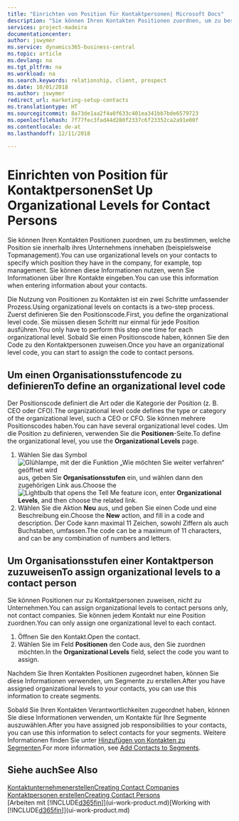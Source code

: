```yaml
---
title: "Einrichten von Position für Kontaktpersonen| Microsoft Docs"
description: "Sie können Ihren Kontakten Positionen zuordnen, um zu bestimmen, welche Position sie innerhalb ihres Unternehmens innehaben (beispielsweise Topmanagement)."
services: project-madeira
documentationcenter: 
author: jswymer
ms.service: dynamics365-business-central
ms.topic: article
ms.devlang: na
ms.tgt_pltfrm: na
ms.workload: na
ms.search.keywords: relationship, client, prospect
ms.date: 10/01/2018
ms.author: jswymer
redirect_url: marketing-setup-contacts
ms.translationtype: HT
ms.sourcegitcommit: 8a73de1aa2f4a0f633c401ea341bb7bde6579723
ms.openlocfilehash: 7f77fec3fad44d280f2337c6f23352ca2a91e00f
ms.contentlocale: de-at
ms.lasthandoff: 12/11/2018

---
```

# <a name="set-up-organizational-levels-for-contact-persons"></a><span data-ttu-id="717b3-103">Einrichten von Position für Kontaktpersonen</span><span class="sxs-lookup"><span data-stu-id="717b3-103">Set Up Organizational Levels for Contact Persons</span></span>
<span data-ttu-id="717b3-104">Sie können Ihren Kontakten Positionen zuordnen, um zu bestimmen, welche Position sie innerhalb ihres Unternehmens innehaben (beispielsweise Topmanagement).</span><span class="sxs-lookup"><span data-stu-id="717b3-104">You can use organizational levels on your contacts to specify which position they have in the company, for example, top management.</span></span> <span data-ttu-id="717b3-105">Sie können diese Informationen nutzen, wenn Sie Informationen über Ihre Kontakte eingeben.</span><span class="sxs-lookup"><span data-stu-id="717b3-105">You can use this information when entering information about your contacts.</span></span>

<span data-ttu-id="717b3-106">Die Nutzung von Positionen zu Kontakten ist ein zwei Schritte umfassender Prozess.</span><span class="sxs-lookup"><span data-stu-id="717b3-106">Using organizational levels on contacts is a two-step process.</span></span> <span data-ttu-id="717b3-107">Zuerst definieren Sie den Positionscode.</span><span class="sxs-lookup"><span data-stu-id="717b3-107">First, you define the organizational level code.</span></span> <span data-ttu-id="717b3-108">Sie müssen diesen Schritt nur einmal für jede Position ausführen.</span><span class="sxs-lookup"><span data-stu-id="717b3-108">You only have to perform this step one time for each organizational level.</span></span> <span data-ttu-id="717b3-109">Sobald Sie einen Positionscode haben, können Sie den Code zu den Kontaktpersonen zuweisen.</span><span class="sxs-lookup"><span data-stu-id="717b3-109">Once you have an organizational level code, you can start to assign the code to contact persons.</span></span>

## <a name="to-define-an-organizational-level-code"></a><span data-ttu-id="717b3-110">Um einen Organisationsstufencode zu definieren</span><span class="sxs-lookup"><span data-stu-id="717b3-110">To define an organizational level code</span></span>
<span data-ttu-id="717b3-111">Der Positionscode definiert die Art oder die Kategorie der Position (z. B. CEO oder CFO).</span><span class="sxs-lookup"><span data-stu-id="717b3-111">The organizational level code defines the type or category of the organizational level, such a CEO  or CFO.</span></span> <span data-ttu-id="717b3-112">Sie können mehrere Positionscodes haben.</span><span class="sxs-lookup"><span data-stu-id="717b3-112">You can have several organizational level codes.</span></span> <span data-ttu-id="717b3-113">Um die Position zu definieren, verwenden Sie die **Positionen**-Seite.</span><span class="sxs-lookup"><span data-stu-id="717b3-113">To define the organizational level, you use the **Organizational Levels** page.</span></span>

1. <span data-ttu-id="717b3-114">Wählen Sie das Symbol ![Glühlampe, mit der die Funktion „Wie möchten Sie weiter verfahren“ geöffnet wird](media/ui-search/search_small.png "Wie möchten Sie weiter verfahren?") aus, geben Sie **Organisationsstufen** ein, und wählen dann den zugehörigen Link aus.</span><span class="sxs-lookup"><span data-stu-id="717b3-114">Choose the ![Lightbulb that opens the Tell Me feature](media/ui-search/search_small.png "Tell me what you want to do") icon, enter **Organizational Levels**, and then choose the related link.</span></span>
2. <span data-ttu-id="717b3-115">Wählen Sie die Aktion **Neu** aus, und geben Sie einen Code und eine Beschreibung ein.</span><span class="sxs-lookup"><span data-stu-id="717b3-115">Choose the **New** action, and fill in a code and description.</span></span> <span data-ttu-id="717b3-116">Der Code kann maximal 11 Zeichen, sowohl Ziffern als auch Buchstaben, umfassen.</span><span class="sxs-lookup"><span data-stu-id="717b3-116">The code can be a maximum of 11 characters, and can be any combination of numbers and letters.</span></span>

## <a name="to-assign-organizational-levels-to-a-contact-person"></a><span data-ttu-id="717b3-117">Um Organisationsstufen einer Kontaktperson zuzuweisen</span><span class="sxs-lookup"><span data-stu-id="717b3-117">To assign organizational levels to a contact person</span></span>
<span data-ttu-id="717b3-118">Sie können Positionen nur zu Kontaktpersonen zuweisen, nicht zu Unternehmen.</span><span class="sxs-lookup"><span data-stu-id="717b3-118">You can assign organizational levels to contact persons only, not contact companies.</span></span> <span data-ttu-id="717b3-119">Sie können jedem Kontakt nur eine Position zuordnen.</span><span class="sxs-lookup"><span data-stu-id="717b3-119">You can only assign one organizational level to each contact.</span></span>

1. <span data-ttu-id="717b3-120">Öffnen Sie den Kontakt.</span><span class="sxs-lookup"><span data-stu-id="717b3-120">Open the contact.</span></span>
2. <span data-ttu-id="717b3-121">Wählen Sie im Feld **Positionen** den Code aus, den Sie zuordnen möchten.</span><span class="sxs-lookup"><span data-stu-id="717b3-121">In the **Organizational Levels** field, select the code you want to assign.</span></span>

<span data-ttu-id="717b3-122">Nachdem Sie Ihren Kontakten Positionen zugeordnet haben, können Sie diese Informationen verwenden, um Segmente zu erstellen.</span><span class="sxs-lookup"><span data-stu-id="717b3-122">After you have assigned organizational levels to your contacts, you can use this information to create segments.</span></span>

<span data-ttu-id="717b3-123">Sobald Sie Ihren Kontakten Verantwortlichkeiten zugeordnet haben, können Sie diese Informationen verwenden, um Kontakte für Ihre Segmente auszuwählen.</span><span class="sxs-lookup"><span data-stu-id="717b3-123">After you have assigned job responsibilities to your contacts, you can use this information to select contacts for your segments.</span></span> <span data-ttu-id="717b3-124">Weitere Informationen finden Sie unter [Hinzufügen von Kontakten zu Segmenten](marketing-add-contact-segment.md).</span><span class="sxs-lookup"><span data-stu-id="717b3-124">For more information, see [Add Contacts to Segments](marketing-add-contact-segment.md).</span></span>

## <a name="see-also"></a><span data-ttu-id="717b3-125">Siehe auch</span><span class="sxs-lookup"><span data-stu-id="717b3-125">See Also</span></span>
[<span data-ttu-id="717b3-126">Kontaktunternehmenerstellen</span><span class="sxs-lookup"><span data-stu-id="717b3-126">Creating Contact Companies</span></span>](marketing-create-contact-companies.md)  
[<span data-ttu-id="717b3-127">Kontaktpersonen erstellen</span><span class="sxs-lookup"><span data-stu-id="717b3-127">Creating Contact Persons</span></span>](marketing-create-contact-persons.md)  
<span data-ttu-id="717b3-128">[Arbeiten mit [!INCLUDE[d365fin](includes/d365fin_md.md)]](ui-work-product.md)</span><span class="sxs-lookup"><span data-stu-id="717b3-128">[Working with [!INCLUDE[d365fin](includes/d365fin_md.md)]](ui-work-product.md)</span></span>  

